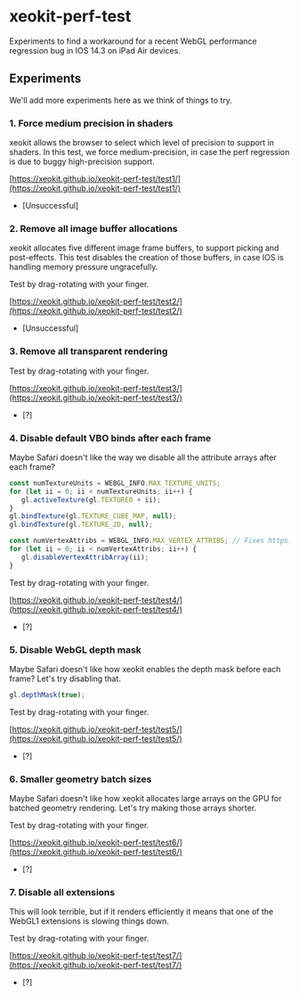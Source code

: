 # xeokit-perf-test

Experiments to find a workaround for a recent WebGL performance regression bug in IOS 14.3 on iPad Air devices.

## Experiments

We'll add more experiments here as we think of things to try.

### 1. Force medium precision in shaders

xeokit allows the browser to select which level of precision to support in shaders. In this test, we force medium-precision, 
in case the perf regression is due to buggy high-precision support.

[https://xeokit.github.io/xeokit-perf-test/test1/](https://xeokit.github.io/xeokit-perf-test/test1/)

* [Unsuccessful]

### 2. Remove all image buffer allocations

xeokit allocates five different image frame buffers, to support picking and post-effects. This test disables the creation 
of those buffers, in case IOS is handling memory pressure ungracefully. 

Test by drag-rotating with your finger.  

[https://xeokit.github.io/xeokit-perf-test/test2/](https://xeokit.github.io/xeokit-perf-test/test2/)

* [Unsuccessful] 


### 3. Remove all transparent rendering

Test by drag-rotating with your finger.

[https://xeokit.github.io/xeokit-perf-test/test3/](https://xeokit.github.io/xeokit-perf-test/test3/)

* [?] 

### 4. Disable default VBO binds after each frame

Maybe Safari doesn't like the way we disable all the attribute arrays after each frame?

````javascript
const numTextureUnits = WEBGL_INFO.MAX_TEXTURE_UNITS;
for (let ii = 0; ii < numTextureUnits; ii++) {
   gl.activeTexture(gl.TEXTURE0 + ii);
}
gl.bindTexture(gl.TEXTURE_CUBE_MAP, null);
gl.bindTexture(gl.TEXTURE_2D, null);

const numVertexAttribs = WEBGL_INFO.MAX_VERTEX_ATTRIBS; // Fixes https://github.com/xeokit/xeokit-sdk/issues/174
for (let ii = 0; ii < numVertexAttribs; ii++) {
   gl.disableVertexAttribArray(ii);
}
````

Test by drag-rotating with your finger.

[https://xeokit.github.io/xeokit-perf-test/test4/](https://xeokit.github.io/xeokit-perf-test/test4/)

* [?]

### 5. Disable WebGL depth mask

Maybe Safari doesn't like how xeokit enables the depth mask before each frame? Let's try disabling that. 

````javascript
gl.depthMask(true);
````

Test by drag-rotating with your finger.

[https://xeokit.github.io/xeokit-perf-test/test5/](https://xeokit.github.io/xeokit-perf-test/test5/)

* [?]

### 6. Smaller geometry batch sizes

Maybe Safari doesn't like how xeokit allocates large arrays on the GPU for batched geometry rendering. Let's try making those arrays shorter.

Test by drag-rotating with your finger.

[https://xeokit.github.io/xeokit-perf-test/test6/](https://xeokit.github.io/xeokit-perf-test/test6/)

* [?]


### 7. Disable all extensions

This will look terrible, but if it renders efficiently it means that one of the WebGL1 extensions is slowing things down.

Test by drag-rotating with your finger.

[https://xeokit.github.io/xeokit-perf-test/test7/](https://xeokit.github.io/xeokit-perf-test/test7/)

* [?]